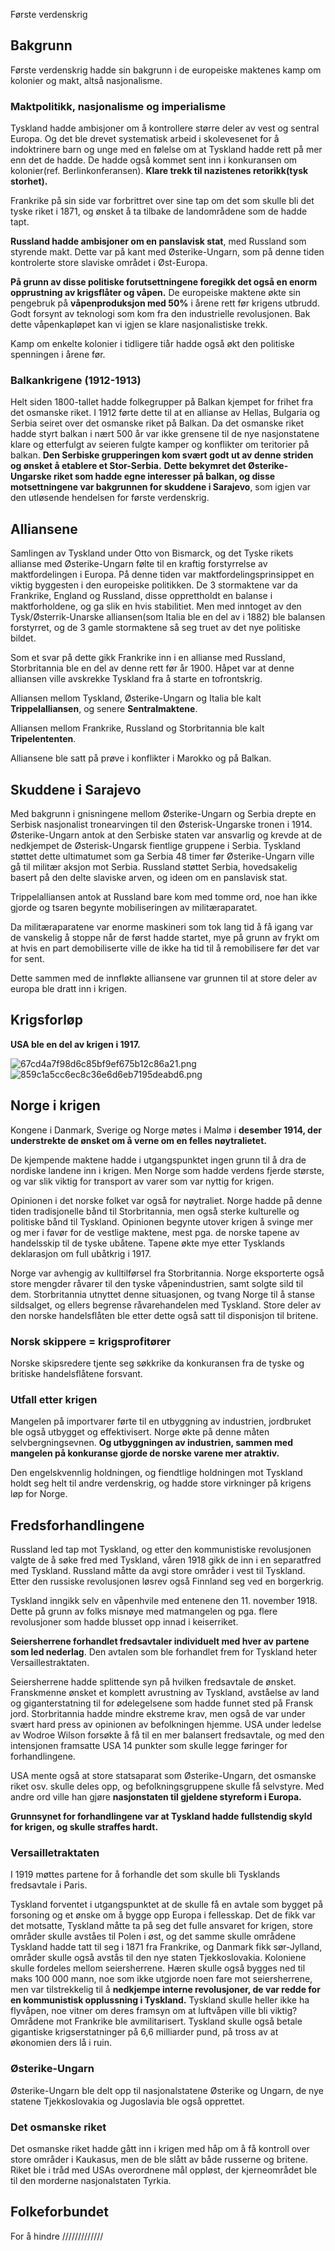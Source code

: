 Første verdenskrig

## Bakgrunn
Første verdenskrig hadde sin bakgrunn i de europeiske maktenes kamp om kolonier og makt, altså nasjonalisme. 


### Maktpolitikk, nasjonalisme og imperialisme
Tyskland hadde ambisjoner om å kontrollere større deler av vest og sentral Europa. Og det ble drevet systematisk arbeid i skolevesenet for å indoktrinere barn og unge med en følelse om at Tyskland hadde rett på mer enn det de hadde. De hadde også kommet sent inn i konkuransen om kolonier(ref. Berlinkonferansen). **Klare trekk til nazistenes retorikk(tysk storhet).**

Frankrike på sin side var forbrittret over sine tap om det som skulle bli det tyske riket i 1871, og ønsket å ta tilbake de landområdene som de hadde tapt.

**Russland hadde ambisjoner om en panslavisk stat**, med Russland som styrende makt. Dette var på kant med Østerike-Ungarn, som på denne tiden kontrolerte store slaviske området i Øst-Europa.

**På grunn av disse politiske forutsettningene foregikk det også en enorm opprustning av krigsflåter og våpen.** De europeiske maktene økte sin pengebruk på **våpenproduksjon med 50%** i årene rett før krigens utbrudd. Godt forsynt av teknologi som kom fra den industrielle revolusjonen. Bak dette våpenkapløpet kan vi igjen se klare nasjonalistiske trekk.

Kamp om enkelte kolonier i tidligere tiår hadde også økt den politiske spenningen i årene før.

### Balkankrigene (1912-1913)
Helt siden 1800-tallet hadde folkegrupper på Balkan kjempet for frihet fra det osmanske riket. I 1912 førte dette til at en allianse av Hellas, Bulgaria og Serbia seiret over det osmanske riket på Balkan. Da det osmanske riket hadde styrt balkan i nært 500 år var ikke grensene til de nye nasjonstatene klare og etterfulgt av seieren fulgte kamper og konflikter om teritorier på balkan. **Den Serbiske grupperingen kom svært godt ut av denne striden og ønsket å etablere et Stor-Serbia.** **Dette bekymret det Østerike-Ungarske riket som hadde egne interesser på balkan, og disse motsettningene var bakgrunnen for skuddene i Sarajevo**, som igjen var den utløsende hendelsen for første verdenskrig.


## Alliansene
Samlingen av Tyskland under Otto von Bismarck, og det Tyske rikets allianse med Østerike-Ungarn følte til en kraftig forstyrrelse av maktfordelingen i Europa. På denne tiden var maktfordelingsprinsippet en viktig byggesten i den europeiske politikken. De 3 stormaktene var da Frankrike, England og Russland, disse opprettholdt en balanse i maktforholdene, og ga slik en hvis stabilitiet. Men med inntoget av den Tysk/Østerrik-Unarske alliansen(som Italia ble en del av i 1882) ble balansen forstyrret, og de 3 gamle stormaktene så seg truet av det nye politiske bildet.

Som et svar på dette gikk Frankrike inn i en allianse med Russland, Storbritannia ble en del av denne rett før år 1900. Håpet var at denne alliansen ville avskrekke Tyskland fra å starte en tofrontskrig.

Alliansen mellom Tyskland, Østerike-Ungarn og Italia ble kalt **Trippelalliansen**, og senere **Sentralmaktene**.

Alliansen mellom Frankrike, Russland og Storbritannia ble kalt **Tripelententen**.

Alliansene ble satt på prøve i konflikter i Marokko og på Balkan.

## Skuddene i Sarajevo
Med bakgrunn i gnisningene mellom Østerike-Ungarn og Serbia drepte en Serbisk nasjonalist tronearvingen til den Østerisk-Ungarske tronen i 1914. Østerike-Ungarn antok at den Serbiske staten var ansvarlig og krevde at de nedkjempet de Østerisk-Ungarsk fientlige gruppene i Serbia. Tyskland støttet dette ultimatumet som ga Serbia 48 timer før Østerike-Ungarn ville gå til militær aksjon mot Serbia. Russland støttet Serbia, hovedsakelig basert på den delte slaviske arven, og ideen om en panslavisk stat.

Trippelalliansen antok at Russland bare kom med tomme ord, noe han ikke gjorde og tsaren begynte mobiliseringen av militæraparatet.

Da militæraparatene var enorme maskineri som tok lang tid å få igang var de vanskelig å stoppe når de først hadde startet, mye på grunn av frykt om at hvis en part demobiliserte ville de ikke ha tid til å remobilisere før det var for sent.

Dette sammen med de innfløkte alliansene var grunnen til at store deler av europa ble dratt inn i krigen.

## Krigsforløp
	
**USA ble en del av krigen i 1917.**


![67cd4a7f98d6c85bf9ef675b12c86a21.png](../../_resources/e9dca2532a5d47a6a32ecc2c4b7efe1e.png)
![859c1a5cc6ec8c36e6d6eb7195deabd6.png](../../_resources/7fb46ced5bda4e82a819c71f92a0b244.png)

## Norge i krigen
Kongene i Danmark, Sverige og Norge møtes i Malmø i **desember 1914, der understrekte de ønsket om å verne om en felles nøytralietet.**

De kjempende maktene hadde i utgangspunktet ingen grunn til å dra de nordiske landene inn i krigen. Men Norge som hadde verdens fjerde største, og var slik viktig for transport av varer som var nyttig for krigen.

Opinionen i det norske folket var også for nøytraliet. Norge hadde på denne tiden tradisjonelle bånd til Storbritannia, men også sterke kulturelle og politiske bånd til Tyskland. Opinionen begynte utover krigen å svinge mer og mer i favør for de vestlige maktene, mest pga. de norske tapene av handelsskip til de tyske ubåtene. Tapene økte mye etter Tysklands deklarasjon om full ubåtkrig i 1917.

Norge var avhengig av kulltilførsel fra Storbritannia. Norge eksporterte også store mengder råvarer til den tyske våpenindustrien, samt solgte sild til dem. Storbritannia utnyttet denne situasjonen, og tvang Norge til å stanse sildsalget, og ellers begrense råvarehandelen med Tyskland. Store deler av den norske handelsflåten ble etter dette også satt til disponisjon til britene.

### Norsk skippere = krigsprofitører
Norske skipsredere tjente seg søkkrike da konkuransen fra de tyske og britiske handelsflåtene forsvant.

### Utfall etter krigen
Mangelen på importvarer førte til en utbyggning av industrien, jordbruket ble også utbygget og effektivisert. Norge økte på denne måten selvbergningsevnen. **Og utbyggningen av industrien, sammen med mangelen på konkuranse gjorde de norske varene mer atraktiv.**

Den engelskvennlig holdningen, og fiendtlige holdningen mot Tyskland holdt seg helt til andre verdenskrig, og hadde store virkninger på krigens løp for Norge.

## Fredsforhandlingene
Russland led tap mot Tyskland, og etter den kommunistiske revolusjonen valgte de å søke fred med Tyskland, våren 1918 gikk de inn i en separatfred med Tyskland. Russland måtte da avgi store områder i vest til Tyskland. Etter den russiske revolusjonen løsrev også Finnland seg ved en borgerkrig.

Tyskland inngikk selv en våpenhvile med entenene den 11. november 1918. Dette på grunn av folks misnøye med matmangelen og pga. flere revolusjoner som hadde blusset opp innad i keiserriket.

**Seiersherrene forhandlet fredsavtaler individuelt med hver av partene som led nederlag**. Den avtalen som ble forhandlet frem for Tyskland heter Versaillestraktaten.

Seiersherrene hadde splittende syn på hvilken fredsavtale de ønsket. Franskmenne ønsket et komplett avrustning av Tyskland, avståelse av land og giganterstatning til for ødelegelsene som hadde funnet sted på Fransk jord. Storbritannia hadde mindre ekstreme krav, men også de var under svært hard press av opinionen av befolkningen hjemme. USA under ledelse av Wodroe Wilson forsøkte å få til en mer balansert fredsavtale, og med den intensjonen framsatte USA 14 punkter som skulle legge føringer for forhandlingene.

USA mente også at store statsaparat som Østerike-Ungarn, det osmanske riket osv. skulle deles opp, og befolkningsgruppene skulle få selvstyre. Med andre ord ville han gjøre **nasjonstaten til gjeldene styreform i Europa.**

**Grunnsynet for forhandlingene var at Tyskland hadde fullstendig skyld for krigen, og skulle straffes hardt.**

### Versailletraktaten
I 1919 møttes partene for å forhandle det som skulle bli Tysklands fredsavtale i Paris.

Tyskland forventet i utgangspunktet at de skulle få en avtale som bygget på forsoning og et ønske om å bygge opp Europa i fellesskap. Det de fikk var det motsatte, Tyskland måtte ta på seg det fulle ansvaret for krigen, store områder skulle avståes til Polen i øst, og det samme skulle områdene Tyskland hadde tatt til seg i 1871 fra Frankrike, og Danmark fikk sør-Jylland, områder skulle også avstås til den nye staten Tjekkoslovakia. Koloniene skulle fordeles mellom seiersherrene. Hæren skulle også bygges ned til maks 100 000 mann, noe som ikke utgjorde noen fare mot seiersherrene, men var tilstrekkelig til å **nedkjempe interne revolusjoner, de var redde for en kommunistisk opplussning i Tyskland.** Tyskland skulle heller ikke ha flyvåpen, noe vitner om deres framsyn om at luftvåpen ville bli viktig? Områdene mot Frankrike ble avmilitarisert. Tyskland skulle også betale gigantiske krigserstatninger på 6,6 milliarder pund, på tross av at økonomien ders lå i ruin.

### Østerike-Ungarn
Østerike-Ungarn ble delt opp til nasjonalstatene Østerike og Ungarn, de nye statene Tjekkoslovakia og Jugoslavia ble også opprettet.

### Det osmanske riket
Det osmanske riket hadde gått inn i krigen med håp om å få kontroll over store områder i Kaukasus, men de ble slått av både russerne og britene. Riket ble i tråd med USAs overordnene mål oppløst, der kjerneområdet ble til den morderne nasjonalstaten Tyrkia.

## Folkeforbundet
For å hindre /////////////